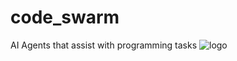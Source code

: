 # code_swarm
AI Agents that assist with programming tasks
![logo](https://github.com/user-attachments/assets/99bf30f3-8bb5-4d75-a5ee-8daadc471a55)
